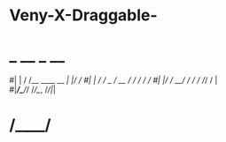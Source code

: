 # Veny-X-Draggable-
# _    __                _  __
#| |  / /__  ____  __  _| |/ /
#| | / / _ \/ __ \/ / / /   / 
#| |/ /  __/ / / / /_/ /   |  
#|___/\___/_/ /_/\__, /_/|_|  
#               /____/        

